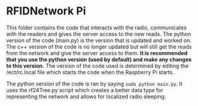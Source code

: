 # RFIDNetwork Pi
This folder contains the code that interacts with the radio, communicates with the readers and gives the server access to the new reads.  The python version of the code (main.py) is the version that is updated and worked on.  The c++ version of the code is no longer updated but will still get the reads from the network and give the server access to them.  **It is recommended that you use the python version (used by default) and make any changes to this version.**  The version of the code used is determined by editing the /ect/rc.local file which starts the code when the Raspberry Pi starts.

The python version of the code is ran by saying `sudo python main.py`.  It uses the rf24Tree.py script which creates a better data type for representing the network and allows for localized radio sleeping.
